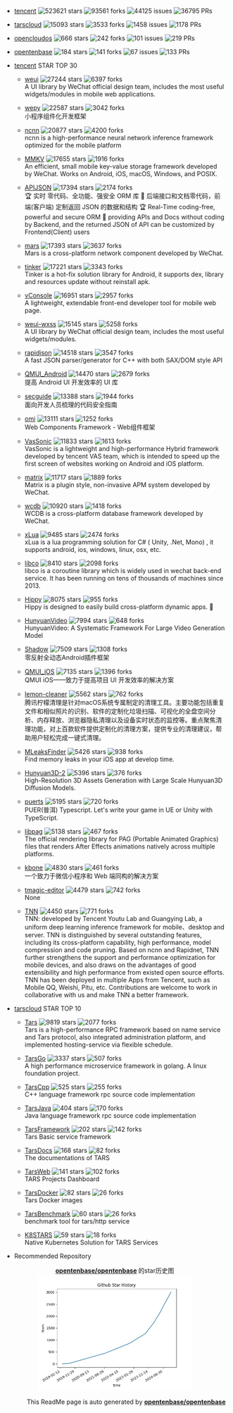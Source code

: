 
+ [tencent](https://github.com/tencent)
![523621 stars](https://img.shields.io/badge/Stars-523621-green)
![93561 forks](https://img.shields.io/badge/Forks-93561-green)
![44125 issues](https://img.shields.io/badge/Issues-44125-green)
![36795 PRs](https://img.shields.io/badge/PRs-36795-green)

+ [tarscloud](https://github.com/tarscloud)
![15093 stars](https://img.shields.io/badge/Stars-15093-green)
![3533 forks](https://img.shields.io/badge/Forks-3533-green)
![1458 issues](https://img.shields.io/badge/Issues-1458-green)
![1178 PRs](https://img.shields.io/badge/PRs-1178-green)

+ [opencloudos](https://github.com/opencloudos)
![666 stars](https://img.shields.io/badge/Stars-666-green)
![242 forks](https://img.shields.io/badge/Forks-242-green)
![101 issues](https://img.shields.io/badge/Issues-101-green)
![219 PRs](https://img.shields.io/badge/PRs-219-green)

+ [opentenbase](https://github.com/opentenbase)
![184 stars](https://img.shields.io/badge/Stars-184-green)
![141 forks](https://img.shields.io/badge/Forks-141-green)
![67 issues](https://img.shields.io/badge/Issues-67-green)
![133 PRs](https://img.shields.io/badge/PRs-133-green)



+ [tencent](https://github.com/tencent) STAR TOP 30
    
    + [weui](https://github.com/tencent/weui) 
    ![27244 stars](https://img.shields.io/badge/Stars-27244-green)
    ![6397 forks](https://img.shields.io/badge/Forks-6397-green)  
    A UI library by WeChat official design team, includes the most useful widgets/modules in mobile web applications.
    
    + [wepy](https://github.com/tencent/wepy) 
    ![22587 stars](https://img.shields.io/badge/Stars-22587-green)
    ![3042 forks](https://img.shields.io/badge/Forks-3042-green)  
    小程序组件化开发框架
    
    + [ncnn](https://github.com/tencent/ncnn) 
    ![20877 stars](https://img.shields.io/badge/Stars-20877-green)
    ![4200 forks](https://img.shields.io/badge/Forks-4200-green)  
    ncnn is a high-performance neural network inference framework optimized for the mobile platform
    
    + [MMKV](https://github.com/tencent/MMKV) 
    ![17655 stars](https://img.shields.io/badge/Stars-17655-green)
    ![1916 forks](https://img.shields.io/badge/Forks-1916-green)  
    An efficient, small mobile key-value storage framework developed by WeChat. Works on Android, iOS, macOS, Windows, and POSIX.
    
    + [APIJSON](https://github.com/tencent/APIJSON) 
    ![17394 stars](https://img.shields.io/badge/Stars-17394-green)
    ![2174 forks](https://img.shields.io/badge/Forks-2174-green)  
    🏆 实时 零代码、全功能、强安全 ORM 库 🚀 后端接口和文档零代码，前端(客户端) 定制返回 JSON 的数据和结构 🏆 Real-Time coding-free, powerful and secure ORM 🚀  providing APIs and Docs without coding by Backend, and the returned JSON of API can be customized by Frontend(Client) users
    
    + [mars](https://github.com/tencent/mars) 
    ![17393 stars](https://img.shields.io/badge/Stars-17393-green)
    ![3637 forks](https://img.shields.io/badge/Forks-3637-green)  
    Mars is a cross-platform network component  developed by WeChat.
    
    + [tinker](https://github.com/tencent/tinker) 
    ![17221 stars](https://img.shields.io/badge/Stars-17221-green)
    ![3343 forks](https://img.shields.io/badge/Forks-3343-green)  
    Tinker is a hot-fix solution library for Android, it supports dex, library and resources update without reinstall apk.
    
    + [vConsole](https://github.com/tencent/vConsole) 
    ![16951 stars](https://img.shields.io/badge/Stars-16951-green)
    ![2957 forks](https://img.shields.io/badge/Forks-2957-green)  
    A lightweight, extendable front-end developer tool for mobile web page.
    
    + [weui-wxss](https://github.com/tencent/weui-wxss) 
    ![15145 stars](https://img.shields.io/badge/Stars-15145-green)
    ![5258 forks](https://img.shields.io/badge/Forks-5258-green)  
    A UI library by WeChat official design team, includes the most useful widgets/modules.
    
    + [rapidjson](https://github.com/tencent/rapidjson) 
    ![14518 stars](https://img.shields.io/badge/Stars-14518-green)
    ![3547 forks](https://img.shields.io/badge/Forks-3547-green)  
    A fast JSON parser/generator for C++ with both SAX/DOM style API
    
    + [QMUI_Android](https://github.com/tencent/QMUI_Android) 
    ![14470 stars](https://img.shields.io/badge/Stars-14470-green)
    ![2679 forks](https://img.shields.io/badge/Forks-2679-green)  
    提高 Android UI 开发效率的 UI 库
    
    + [secguide](https://github.com/tencent/secguide) 
    ![13388 stars](https://img.shields.io/badge/Stars-13388-green)
    ![1944 forks](https://img.shields.io/badge/Forks-1944-green)  
    面向开发人员梳理的代码安全指南
    
    + [omi](https://github.com/tencent/omi) 
    ![13111 stars](https://img.shields.io/badge/Stars-13111-green)
    ![1252 forks](https://img.shields.io/badge/Forks-1252-green)  
    Web Components Framework - Web组件框架
    
    + [VasSonic](https://github.com/tencent/VasSonic) 
    ![11833 stars](https://img.shields.io/badge/Stars-11833-green)
    ![1613 forks](https://img.shields.io/badge/Forks-1613-green)  
    VasSonic is a lightweight and high-performance Hybrid framework developed by tencent VAS team, which is intended to speed up the first screen of websites working on Android and iOS platform. 
    
    + [matrix](https://github.com/tencent/matrix) 
    ![11717 stars](https://img.shields.io/badge/Stars-11717-green)
    ![1889 forks](https://img.shields.io/badge/Forks-1889-green)  
    Matrix is a plugin style, non-invasive APM system developed by WeChat.
    
    + [wcdb](https://github.com/tencent/wcdb) 
    ![10920 stars](https://img.shields.io/badge/Stars-10920-green)
    ![1418 forks](https://img.shields.io/badge/Forks-1418-green)  
    WCDB is a cross-platform database framework developed by WeChat.
    
    + [xLua](https://github.com/tencent/xLua) 
    ![9485 stars](https://img.shields.io/badge/Stars-9485-green)
    ![2474 forks](https://img.shields.io/badge/Forks-2474-green)  
    xLua is a lua programming solution for  C# ( Unity, .Net, Mono) , it supports android, ios, windows, linux, osx, etc.
    
    + [libco](https://github.com/tencent/libco) 
    ![8410 stars](https://img.shields.io/badge/Stars-8410-green)
    ![2098 forks](https://img.shields.io/badge/Forks-2098-green)  
    libco is a coroutine library which is widely used in wechat  back-end service. It has been running on tens of thousands of machines since 2013.
    
    + [Hippy](https://github.com/tencent/Hippy) 
    ![8075 stars](https://img.shields.io/badge/Stars-8075-green)
    ![955 forks](https://img.shields.io/badge/Forks-955-green)  
    Hippy is designed to easily build cross-platform dynamic apps. 👏
    
    + [HunyuanVideo](https://github.com/tencent/HunyuanVideo) 
    ![7994 stars](https://img.shields.io/badge/Stars-7994-green)
    ![648 forks](https://img.shields.io/badge/Forks-648-green)  
    HunyuanVideo: A Systematic Framework For Large Video Generation Model
    
    + [Shadow](https://github.com/tencent/Shadow) 
    ![7509 stars](https://img.shields.io/badge/Stars-7509-green)
    ![1308 forks](https://img.shields.io/badge/Forks-1308-green)  
    零反射全动态Android插件框架
    
    + [QMUI_iOS](https://github.com/tencent/QMUI_iOS) 
    ![7135 stars](https://img.shields.io/badge/Stars-7135-green)
    ![1396 forks](https://img.shields.io/badge/Forks-1396-green)  
    QMUI iOS——致力于提高项目 UI 开发效率的解决方案
    
    + [lemon-cleaner](https://github.com/tencent/lemon-cleaner) 
    ![5562 stars](https://img.shields.io/badge/Stars-5562-green)
    ![762 forks](https://img.shields.io/badge/Forks-762-green)  
    腾讯柠檬清理是针对macOS系统专属制定的清理工具。主要功能包括重复文件和相似照片的识别、软件的定制化垃圾扫描、可视化的全盘空间分析、内存释放、浏览器隐私清理以及设备实时状态的监控等。重点聚焦清理功能，对上百款软件提供定制化的清理方案，提供专业的清理建议，帮助用户轻松完成一键式清理。
    
    + [MLeaksFinder](https://github.com/tencent/MLeaksFinder) 
    ![5426 stars](https://img.shields.io/badge/Stars-5426-green)
    ![938 forks](https://img.shields.io/badge/Forks-938-green)  
    Find memory leaks in your iOS app at develop time.
    
    + [Hunyuan3D-2](https://github.com/tencent/Hunyuan3D-2) 
    ![5396 stars](https://img.shields.io/badge/Stars-5396-green)
    ![376 forks](https://img.shields.io/badge/Forks-376-green)  
    High-Resolution 3D Assets Generation with Large Scale Hunyuan3D Diffusion Models.
    
    + [puerts](https://github.com/tencent/puerts) 
    ![5195 stars](https://img.shields.io/badge/Stars-5195-green)
    ![720 forks](https://img.shields.io/badge/Forks-720-green)  
    PUER(普洱) Typescript. Let's write your game in UE or Unity with TypeScript.
    
    + [libpag](https://github.com/tencent/libpag) 
    ![5138 stars](https://img.shields.io/badge/Stars-5138-green)
    ![467 forks](https://img.shields.io/badge/Forks-467-green)  
    The official rendering library for PAG (Portable Animated Graphics) files that renders After Effects animations natively across multiple platforms.
    
    + [kbone](https://github.com/tencent/kbone) 
    ![4830 stars](https://img.shields.io/badge/Stars-4830-green)
    ![461 forks](https://img.shields.io/badge/Forks-461-green)  
    一个致力于微信小程序和 Web 端同构的解决方案
    
    + [tmagic-editor](https://github.com/tencent/tmagic-editor) 
    ![4479 stars](https://img.shields.io/badge/Stars-4479-green)
    ![742 forks](https://img.shields.io/badge/Forks-742-green)  
    None
    
    + [TNN](https://github.com/tencent/TNN) 
    ![4450 stars](https://img.shields.io/badge/Stars-4450-green)
    ![771 forks](https://img.shields.io/badge/Forks-771-green)  
    TNN: developed by Tencent Youtu Lab and Guangying Lab, a uniform deep learning inference framework for mobile、desktop and server. TNN is distinguished by several outstanding features, including its cross-platform capability, high performance, model compression and code pruning. Based on ncnn and Rapidnet, TNN further strengthens the support and performance optimization for mobile devices, and also draws on the advantages of good extensibility and high performance from existed open source efforts. TNN has been deployed in multiple Apps from Tencent, such as Mobile QQ, Weishi, Pitu, etc. Contributions are welcome to work in collaborative with us and make TNN a better framework. 
    

+ [tarscloud](https://github.com/tarscloud) STAR TOP 10
    
    + [Tars](https://github.com/tarscloud/Tars) 
    ![9819 stars](https://img.shields.io/badge/Stars-9819-green)
    ![2077 forks](https://img.shields.io/badge/Forks-2077-green)  
    Tars is a high-performance RPC framework based on name service and Tars protocol, also integrated administration platform, and implemented hosting-service via flexible schedule.
    
    + [TarsGo](https://github.com/tarscloud/TarsGo) 
    ![3337 stars](https://img.shields.io/badge/Stars-3337-green)
    ![507 forks](https://img.shields.io/badge/Forks-507-green)  
    A  high performance microservice  framework  in golang. A linux foundation project.
    
    + [TarsCpp](https://github.com/tarscloud/TarsCpp) 
    ![525 stars](https://img.shields.io/badge/Stars-525-green)
    ![255 forks](https://img.shields.io/badge/Forks-255-green)  
    C++ language framework rpc source code implementation
    
    + [TarsJava](https://github.com/tarscloud/TarsJava) 
    ![404 stars](https://img.shields.io/badge/Stars-404-green)
    ![170 forks](https://img.shields.io/badge/Forks-170-green)  
    Java language framework rpc source code implementation
    
    + [TarsFramework](https://github.com/tarscloud/TarsFramework) 
    ![202 stars](https://img.shields.io/badge/Stars-202-green)
    ![142 forks](https://img.shields.io/badge/Forks-142-green)  
    Tars Basic service framework
    
    + [TarsDocs](https://github.com/tarscloud/TarsDocs) 
    ![168 stars](https://img.shields.io/badge/Stars-168-green)
    ![82 forks](https://img.shields.io/badge/Forks-82-green)  
    The documentations of TARS
    
    + [TarsWeb](https://github.com/tarscloud/TarsWeb) 
    ![141 stars](https://img.shields.io/badge/Stars-141-green)
    ![102 forks](https://img.shields.io/badge/Forks-102-green)  
    TARS Projects Dashboard
    
    + [TarsDocker](https://github.com/tarscloud/TarsDocker) 
    ![82 stars](https://img.shields.io/badge/Stars-82-green)
    ![26 forks](https://img.shields.io/badge/Forks-26-green)  
    Tars Docker  images
    
    + [TarsBenchmark](https://github.com/tarscloud/TarsBenchmark) 
    ![60 stars](https://img.shields.io/badge/Stars-60-green)
    ![26 forks](https://img.shields.io/badge/Forks-26-green)  
    benchmark tool for tars/http service
    
    + [K8STARS](https://github.com/tarscloud/K8STARS) 
    ![59 stars](https://img.shields.io/badge/Stars-59-green)
    ![18 forks](https://img.shields.io/badge/Forks-18-green)  
    Native Kubernetes  Solution for TARS Services
    


+ Recommended Repository  
<p align="center">
      <strong>
        <a href="https://github.com/opentenbase/opentenbase" target="_blank">opentenbase/opentenbase</a>
      </strong>  的star历史图
  <br>
  <img src="https://raw.githubusercontent.com/ButterAndButterfly/GithubTools/master/data/stars_history.jpg" width="350px"></img>    
</p>

<p align="right">
      This ReadMe page is auto generated by 
      <strong>
        <a href="https://github.com/opentenbase/opentenbase" target="_blank">opentenbase/opentenbase</a><br>
      </strong>   
</p>
